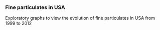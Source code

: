 ### Fine particulates in USA

Exploratory graphs to view the evolution of fine particulates in USA from 1999 to 2012 
